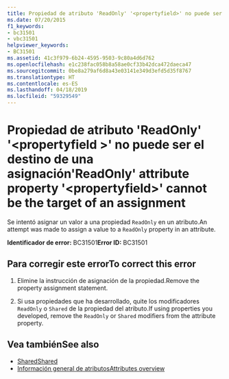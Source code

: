 ```yaml
---
title: Propiedad de atributo 'ReadOnly' '<propertyfield>' no puede ser el destino de una asignación
ms.date: 07/20/2015
f1_keywords:
- bc31501
- vbc31501
helpviewer_keywords:
- BC31501
ms.assetid: 41c3f979-6b24-4595-9503-9c80a4d6d762
ms.openlocfilehash: e1c238fac058b8a58ae0cf33b42dca472daeca47
ms.sourcegitcommit: 0be8a279af6d8a43e03141e349d3efd5d35f8767
ms.translationtype: HT
ms.contentlocale: es-ES
ms.lasthandoff: 04/18/2019
ms.locfileid: "59329549"
---
```

# <a name="readonly-attribute-property-propertyfield-cannot-be-the-target-of-an-assignment"></a><span data-ttu-id="a320f-102">Propiedad de atributo 'ReadOnly' '\<propertyfield >' no puede ser el destino de una asignación</span><span class="sxs-lookup"><span data-stu-id="a320f-102">'ReadOnly' attribute property '\<propertyfield>' cannot be the target of an assignment</span></span>
<span data-ttu-id="a320f-103">Se intentó asignar un valor a una propiedad `ReadOnly` en un atributo.</span><span class="sxs-lookup"><span data-stu-id="a320f-103">An attempt was made to assign a value to a `ReadOnly` property in an attribute.</span></span>  
  
 <span data-ttu-id="a320f-104">**Identificador de error:** BC31501</span><span class="sxs-lookup"><span data-stu-id="a320f-104">**Error ID:** BC31501</span></span>  
  
## <a name="to-correct-this-error"></a><span data-ttu-id="a320f-105">Para corregir este error</span><span class="sxs-lookup"><span data-stu-id="a320f-105">To correct this error</span></span>  
  
1. <span data-ttu-id="a320f-106">Elimine la instrucción de asignación de la propiedad.</span><span class="sxs-lookup"><span data-stu-id="a320f-106">Remove the property assignment statement.</span></span>  
  
2. <span data-ttu-id="a320f-107">Si usa propiedades que ha desarrollado, quite los modificadores `ReadOnly` o `Shared` de la propiedad del atributo.</span><span class="sxs-lookup"><span data-stu-id="a320f-107">If using properties you developed, remove the `ReadOnly` or `Shared` modifiers from the attribute property.</span></span>  
  
## <a name="see-also"></a><span data-ttu-id="a320f-108">Vea también</span><span class="sxs-lookup"><span data-stu-id="a320f-108">See also</span></span>

- [<span data-ttu-id="a320f-109">Shared</span><span class="sxs-lookup"><span data-stu-id="a320f-109">Shared</span></span>](../../visual-basic/language-reference/modifiers/shared.md)
- [<span data-ttu-id="a320f-110">Información general de atributos</span><span class="sxs-lookup"><span data-stu-id="a320f-110">Attributes overview</span></span>](~/docs/visual-basic/programming-guide/concepts/attributes/index.md)
